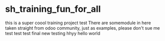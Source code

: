 # sh_training_fun_for_all
this is a super coool training project 
test
There are somemodule in here taken straight from odoo community, just as examples, please don't sue me test
test
test
final
new testing
hhyy
hello world
